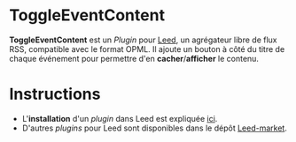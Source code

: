 ToggleEventContent
==================

<b>ToggleEventContent</b> est un _Plugin_ pour [Leed](http://projet.idleman.fr/leed), un agrégateur libre de flux RSS, compatible avec le format OPML. Il ajoute un bouton à côté du titre de chaque événement pour permettre d'en <b>cacher</b>/<b>afficher</b> le contenu.

Instructions
============

* L'<b>installation</b> d'un _plugin_ dans Leed est expliquée [ici](http://projet.idleman.fr/leed/?page=Plugins).
* D'autres _plugins_ pour Leed sont disponibles dans le dépôt [Leed-market](https://github.com/ldleman/Leed-market).
